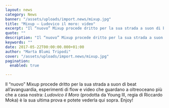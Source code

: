 ```yaml
---
layout: news
category: News
banner: "/assets/uploads/import.news/mixup.jpg"
title: "Mixup – Ludovico il moro: video"
excerpt: "Il “nuovo” Mixup procede dritto per la sua strada a suon di beat all’avanguardia, esperimenti di flow e video che guardano a oltreoceano più che a casa nostra: Ludovico il Moro (prodotta da Young Ill, regia di Riccardo Moka) è la sua ultima prova e potete vederla qui sopra. Enjoy!  "
quote: ""
description: "Il “nuovo” Mixup procede dritto per la sua strada a suon di beat all’avanguardia, esperimenti di flow e video che guardano a oltreoceano più che a casa nostra: Ludovico il Moro (prodotta da Young Ill, regia di Riccardo Moka) è la sua ultima prova e potete vederla qui sopra. Enjoy!  "
keywords: ""
date: 2017-05-22T00:00:00.000+01:00
author: "Marta Blumi Tripodi"
cover: "/assets/uploads/import.news/mixup.jpg"
pagination:
  enabled: true

---
```


Il “nuovo” Mixup procede dritto per la sua strada a suon di beat all’avanguardia, esperimenti di flow e video che guardano a oltreoceano più che a casa nostra: _Ludovico il Moro_ (prodotta da Young Ill, regia di Riccardo Moka) è la sua ultima prova e potete vederla qui sopra. Enjoy!